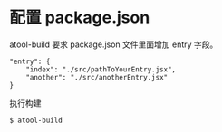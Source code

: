 # 配置 package.json

atool-build 要求 package.json 文件里面增加 entry 字段。

```
"entry": {
    "index": "./src/pathToYourEntry.jsx",
    "another": "./src/anotherEntry.jsx"
}
```

执行构建

```
$ atool-build
```
